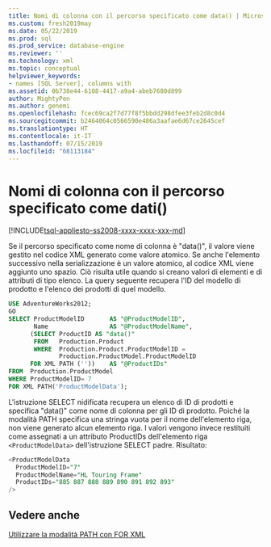 ```yaml
---
title: Nomi di colonna con il percorso specificato come data() | Microsoft Docs
ms.custom: fresh2019may
ms.date: 05/22/2019
ms.prod: sql
ms.prod_service: database-engine
ms.reviewer: ''
ms.technology: xml
ms.topic: conceptual
helpviewer_keywords:
- names [SQL Server], columns with
ms.assetid: 0b738e44-6108-4417-a9a4-abeb7680d899
author: MightyPen
ms.author: genemi
ms.openlocfilehash: fcec69ca2f7d77f8f5bbdd298dfee3feb2d8c0d4
ms.sourcegitcommit: b2464064c0566590e486a3aafae6d67ce2645cef
ms.translationtype: HT
ms.contentlocale: it-IT
ms.lasthandoff: 07/15/2019
ms.locfileid: "68113184"
---
```

# <a name="column-names-with-the-path-specified-as-data"></a>Nomi di colonna con il percorso specificato come dati()

[!INCLUDE[tsql-appliesto-ss2008-xxxx-xxxx-xxx-md](../../includes/tsql-appliesto-ss2008-xxxx-xxxx-xxx-md.md)]

Se il percorso specificato come nome di colonna è "data()", il valore viene gestito nel codice XML generato come valore atomico. Se anche l'elemento successivo nella serializzazione è un valore atomico, al codice XML viene aggiunto uno spazio. Ciò risulta utile quando si creano valori di elementi e di attributi di tipo elenco. La query seguente recupera l'ID del modello di prodotto e l'elenco dei prodotti di quel modello.  
  
```sql
USE AdventureWorks2012;  
GO  
SELECT ProductModelID       AS "@ProductModelID",  
       Name                 AS "@ProductModelName",  
      (SELECT ProductID AS "data()"  
       FROM   Production.Product  
       WHERE  Production.Product.ProductModelID =   
              Production.ProductModel.ProductModelID  
      FOR XML PATH (''))    AS "@ProductIDs"  
FROM  Production.ProductModel  
WHERE ProductModelID= 7   
FOR XML PATH('ProductModelData');  
```  
  
 L'istruzione SELECT nidificata recupera un elenco di ID di prodotti e specifica "data()" come nome di colonna per gli ID di prodotto. Poiché la modalità PATH specifica una stringa vuota per il nome dell'elemento riga, non viene generato alcun elemento riga. I valori vengono invece restituiti come assegnati a un attributo ProductIDs dell'elemento riga `<ProductModelData>` dell'istruzione SELECT padre. Risultato:  

```sql
<ProductModelData
  ProductModelID="7"
  ProductModelName="HL Touring Frame"
  ProductIDs="885 887 888 889 890 891 892 893"
/>
```

## <a name="see-also"></a>Vedere anche  
 [Utilizzare la modalità PATH con FOR XML](../../relational-databases/xml/use-path-mode-with-for-xml.md)  
  
  

